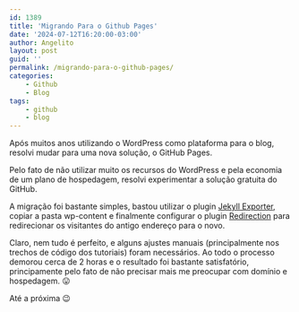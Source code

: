 ```yaml
---
id: 1389
title: 'Migrando Para o Github Pages'
date: '2024-07-12T16:20:00-03:00'
author: Angelito
layout: post
guid: ''
permalink: /migrando-para-o-github-pages/
categories:
    - Github
    - Blog
tags:
    - github
    - blog
---
```


Após muitos anos utilizando o WordPress como plataforma para o blog, resolvi mudar para uma nova solução, o GitHub Pages.

Pelo fato de não utilizar muito os recursos do WordPress e pela economia de um plano de hospedagem, resolvi experimentar a solução gratuita do GitHub.

A migração foi bastante simples, bastou utilizar o plugin [Jekyll Exporter](https://wordpress.org/plugins/jekyll-exporter/), copiar a pasta wp-content e finalmente configurar o plugin [Redirection](https://wordpress.org/plugins/redirection/) para redirecionar os visitantes do antigo endereço para o novo.

Claro, nem tudo é perfeito, e alguns ajustes manuais (principalmente nos trechos de código dos tutoriais) foram necessários. Ao todo o processo demorou cerca de 2 horas e o resultado foi bastante satisfatório, principamente pelo fato de não precisar mais me preocupar com domínio e hospedagem. 😛

Até a próxima 😉